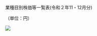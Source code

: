 業種目別株価等一覧表(令和２年11・12月分)

（単位：円）

![](https://www.nta.go.jp/tmp/172ddbcf-9f9b-4192-987d-b52464655334/images/f4fa4154509e4dfe0dd53f667f2735e58e8baf95231d4402e1465896342c34e7.jpg)